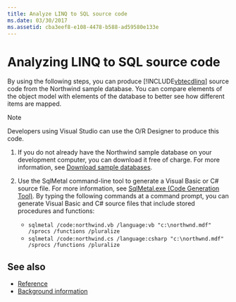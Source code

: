 ```yaml
---
title: Analyze LINQ to SQL source code
ms.date: 03/30/2017
ms.assetid: cba3eef8-e108-4478-b588-ad59580e133e
---
```

# Analyzing LINQ to SQL source code

By using the following steps, you can produce [!INCLUDE[vbtecdlinq](../../../../../../includes/vbtecdlinq-md.md)] source code from the Northwind sample database. You can compare elements of the object model with elements of the database to better see how different items are mapped.

> [!NOTE]
> Developers using Visual Studio can use the O/R Designer to produce this code.

1. If you do not already have the Northwind sample database on your development computer, you can download it free of charge. For more information, see [Download sample databases](downloading-sample-databases.md).

2. Use the SqlMetal command-line tool to generate a Visual Basic or C# source file. For more information, see [SqlMetal.exe (Code Generation Tool)](../../../../tools/sqlmetal-exe-code-generation-tool.md). By typing the following commands at a command prompt, you can generate Visual Basic and C# source files that include stored procedures and functions:

    - `sqlmetal /code:northwind.vb /language:vb "c:\northwnd.mdf" /sprocs /functions /pluralize`
    - `sqlmetal /code:northwind.cs /language:csharp "c:\northwnd.mdf" /sprocs /functions /pluralize`

## See also

- [Reference](reference.md)
- [Background information](background-information.md)
